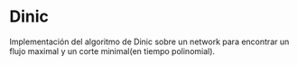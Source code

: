 Dinic
=====

Implementación del algoritmo de Dinic sobre un network para encontrar un flujo maximal y un corte minimal(en tiempo polinomial).
